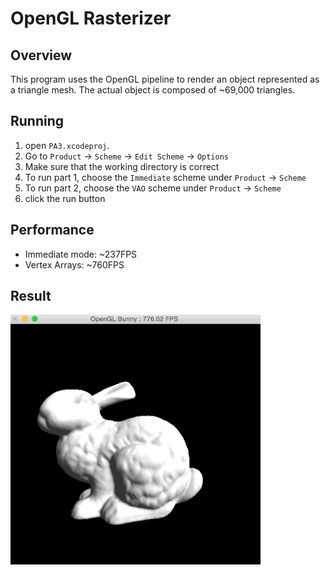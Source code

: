# OpenGL Rasterizer

## Overview
This program uses the OpenGL pipeline to render an object represented as a triangle mesh. The actual object is composed of ~69,000 triangles. 

## Running
1. open `PA3.xcodeproj`.
2. Go to `Product` -> `Scheme` -> `Edit Scheme` -> `Options`
3. Make sure that the working directory is correct
4. To run part 1, choose the `Immediate` scheme under `Product` -> `Scheme` 
5. To run part 2, choose the `VAO` scheme under `Product` -> `Scheme` 
6. click the run button

## Performance
- Immediate mode: ~237FPS
- Vertex Arrays: ~760FPS

## Result
<img src="/bunny.png" width="400px" height="400px" />

